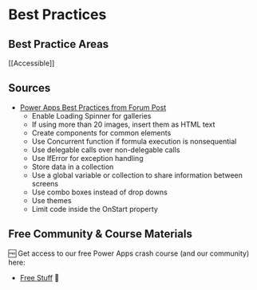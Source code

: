 # Best Practices

## Best Practice Areas

[[Accessible]]

## Sources

- [Power Apps Best Practices from Forum Post](https://community.powerplatform.com/blogs/post/?postid=09476a34-51b8-49c0-8466-8b0fc12719e3)
    - Enable Loading Spinner for galleries
    - If using more than 20 images, insert them as HTML text
    - Create components for common elements
    - Use Concurrent function if formula execution is nonsequential
    - Use delegable calls over non-delegable calls
    - Use IfError for exception handling
    - Store data in a collection
    - Use a global variable or collection to share information between screens
    - Use combo boxes instead of drop downs
    - Use themes
    - Limit code inside the OnStart property


## Free Community & Course Materials 

🆓 Get access to our free Power Apps crash course (and our community) here: 
- [Free Stuff](https://tinyurl.com/DarrensStuffFree) 🔗
